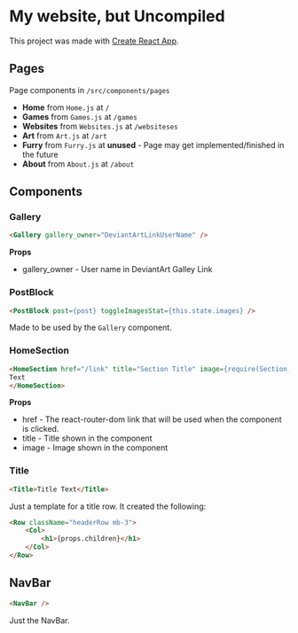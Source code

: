 # My website, but Uncompiled

This project was made with [Create React App](https://github.com/facebook/create-react-app).

## Pages
Page components in `/src/components/pages`

+ **Home** from `Home.js` at `/`
+ **Games** from `Games.js` at `/games`
+ **Websites** from `Websites.js` at `/websiteses`
+ **Art** from `Art.js` at `/art`
+ **Furry** from `Furry.js` at **unused** - Page may get implemented/finished in the future
+ **About** from `About.js` at `/about`

## Components

### Gallery
```html
<Gallery gallery_owner="DeviantArtLinkUserName" />
```
**Props**
+ gallery_owner - User name in DeviantArt Galley Link

### PostBlock
```html
<PostBlock post={post} toggleImagesStat={this.state.images} />
```
Made to be used by the `Gallery` component.

### HomeSection
```html
<HomeSection href="/link" title="Section Title" image={require(Section_Image.png)}>
Text
</HomeSection>
```
**Props**
+ href - The react-router-dom link that will be used when the component is clicked.
+ title - Title shown in the component
+ image - Image shown in the component

### Title
```html
<Title>Title Text</Title>
```
Just a template for a title row. It created the following:
```html
<Row className="headerRow mb-3">
    <Col>
        <h1>{props.children}</h1>
    </Col>
</Row>
```
## NavBar
```html
<NavBar />
```
Just the NavBar.